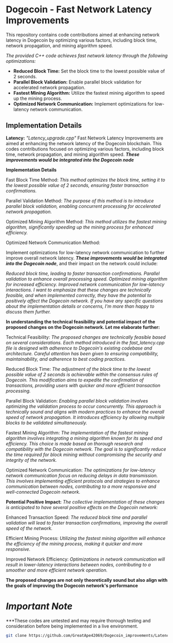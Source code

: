 # Dogecoin - Fast Network Latency Improvements

This repository contains code contributions aimed at enhancing network latency in Dogecoin by optimizing various factors, including block time, network propagation, and mining algorithm speed.

*The provided C++ code achieves fast network latency through the following optimizations:*

- **Reduced Block Time:** Set the block time to the lowest possible value of 2 seconds.
- **Parallel Block Validation:** Enable parallel block validation for accelerated network propagation.
- **Fastest Mining Algorithm:** Utilize the fastest mining algorithm to speed up the mining process.
- **Optimized Network Communication:** Implement optimizations for low-latency network communication.

## Implementation Details

**Latency:** *"Latency_upgrade.cpp"* Fast Network Latency Improvements are aimed at enhancing the network latency of the Dogecoin blockchain. This codes contributions focused on optimizing various factors, including block time, network propagation, and mining algorithm speed. ***These improvements would be integrated into the Dogecoin node***

**Implementation Details**

Fast Block Time Method:
*This method optimizes the block time, setting it to the lowest possible value of 2 seconds, ensuring faster transaction confirmations.*

Parallel Validation Method:
*The purpose of this method is to introduce parallel block validation, enabling concurrent processing for accelerated network propagation.*

Optimized Mining Algorithm Method:
*This method utilizes the fastest mining algorithm, significantly speeding up the mining process for enhanced efficiency.*

Optimized Network Communication Method:

Implement optimizations for low-latency network communication to further improve overall network latency.
***These improvements would be integrated into the Dogecoin node***, and their impact on the network could include:

*Reduced block time, leading to faster transaction confirmations.
Parallel validation to enhance overall processing speed.
Optimized mining algorithm for increased efficiency.
Improved network communication for low-latency interactions.
I want to emphasize that these changes are technically feasible, and when implemented correctly, they have the potential to positively affect the Dogecoin network. If you have any specific questions about the implementation details or concerns, I'm more than happy to discuss them further.*

**In understanding the technical feasibility and potential impact of the proposed changes on the Dogecoin network. Let me elaborate further:**

Technical Feasibility:
*The proposed changes are technically feasible based on several considerations. Each method introduced in the fast_latency.cpp file is designed with adherence to Dogecoin's existing codebase and architecture. Careful attention has been given to ensuring compatibility, maintainability, and adherence to best coding practices.*

Reduced Block Time:
*The adjustment of the block time to the lowest possible value of 2 seconds is achievable within the consensus rules of Dogecoin. This modification aims to expedite the confirmation of transactions, providing users with quicker and more efficient transaction processing.*

Parallel Block Validation:
*Enabling parallel block validation involves optimizing the validation process to occur concurrently. This approach is technically sound and aligns with modern practices to enhance the overall speed of network propagation. It introduces efficiency by allowing multiple blocks to be validated simultaneously.*

Fastest Mining Algorithm:
*The implementation of the fastest mining algorithm involves integrating a mining algorithm known for its speed and efficiency. This choice is made based on thorough research and compatibility with the Dogecoin network. The goal is to significantly reduce the time required for block mining without compromising the security and integrity of the network.*

Optimized Network Communication:
*The optimizations for low-latency network communication focus on reducing delays in data transmission. This involves implementing efficient protocols and strategies to enhance communication between nodes, contributing to a more responsive and well-connected Dogecoin network.*

**Potential Positive Impact:**
*The collective implementation of these changes is anticipated to have several positive effects on the Dogecoin network:*

Enhanced Transaction Speed:
*The reduced block time and parallel validation will lead to faster transaction confirmations, improving the overall speed of the network.*

Efficient Mining Process:
*Utilizing the fastest mining algorithm will enhance the efficiency of the mining process, making it quicker and more responsive.*

Improved Network Efficiency:
*Optimizations in network communication will result in lower-latency interactions between nodes, contributing to a smoother and more efficient network operation.*

**The proposed changes are not only theoretically sound but also align with the goals of improving the Dogecoin network's performance**

# *Important Note*
 ***These codes are untested and may require thorough testing and consideration before being implemented in a live environment.
   ```bash
   git clone https://github.com/GreatApe42069/Dogecoin_improvements/Latency_upgrade.cpp.git

